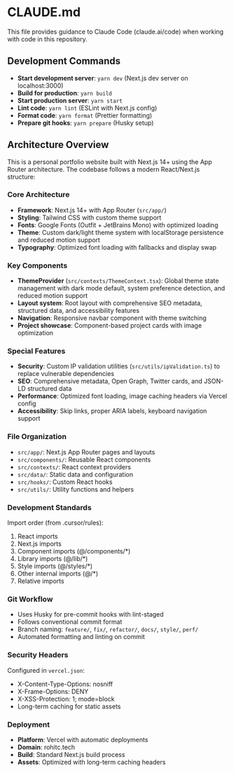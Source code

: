# CLAUDE.md

This file provides guidance to Claude Code (claude.ai/code) when working with code in this repository.

## Development Commands

- **Start development server**: `yarn dev` (Next.js dev server on localhost:3000)
- **Build for production**: `yarn build`
- **Start production server**: `yarn start`
- **Lint code**: `yarn lint` (ESLint with Next.js config)
- **Format code**: `yarn format` (Prettier formatting)
- **Prepare git hooks**: `yarn prepare` (Husky setup)

## Architecture Overview

This is a personal portfolio website built with Next.js 14+ using the App Router architecture. The codebase follows a modern React/Next.js structure:

### Core Architecture

- **Framework**: Next.js 14+ with App Router (`src/app/`)
- **Styling**: Tailwind CSS with custom theme support
- **Fonts**: Google Fonts (Outfit + JetBrains Mono) with optimized loading
- **Theme**: Custom dark/light theme system with localStorage persistence and reduced motion support
- **Typography**: Optimized font loading with fallbacks and display swap

### Key Components

- **ThemeProvider** (`src/contexts/ThemeContext.tsx`): Global theme state management with dark mode default, system preference detection, and reduced motion support
- **Layout system**: Root layout with comprehensive SEO metadata, structured data, and accessibility features
- **Navigation**: Responsive navbar component with theme switching
- **Project showcase**: Component-based project cards with image optimization

### Special Features

- **Security**: Custom IP validation utilities (`src/utils/ipValidation.ts`) to replace vulnerable dependencies
- **SEO**: Comprehensive metadata, Open Graph, Twitter cards, and JSON-LD structured data
- **Performance**: Optimized font loading, image caching headers via Vercel config
- **Accessibility**: Skip links, proper ARIA labels, keyboard navigation support

### File Organization

- `src/app/`: Next.js App Router pages and layouts
- `src/components/`: Reusable React components
- `src/contexts/`: React context providers
- `src/data/`: Static data and configuration
- `src/hooks/`: Custom React hooks
- `src/utils/`: Utility functions and helpers

### Development Standards

Import order (from .cursor/rules):

1. React imports
2. Next.js imports
3. Component imports (@/components/\*)
4. Library imports (@/lib/\*)
5. Style imports (@/styles/\*)
6. Other internal imports (@/\*)
7. Relative imports

### Git Workflow

- Uses Husky for pre-commit hooks with lint-staged
- Follows conventional commit format
- Branch naming: `feature/`, `fix/`, `refactor/`, `docs/`, `style/`, `perf/`
- Automated formatting and linting on commit

### Security Headers

Configured in `vercel.json`:

- X-Content-Type-Options: nosniff
- X-Frame-Options: DENY
- X-XSS-Protection: 1; mode=block
- Long-term caching for static assets

### Deployment

- **Platform**: Vercel with automatic deployments
- **Domain**: rohitc.tech
- **Build**: Standard Next.js build process
- **Assets**: Optimized with long-term caching headers
